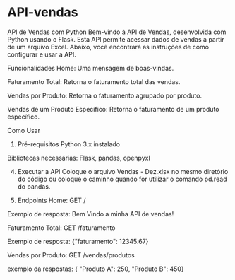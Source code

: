 # API-vendas

API de Vendas com Python
Bem-vindo à API de Vendas, desenvolvida com Python usando o Flask. Esta API permite acessar dados de vendas a partir de um arquivo Excel. Abaixo, você encontrará as instruções de como configurar e usar a API.

Funcionalidades
Home: Uma mensagem de boas-vindas.

Faturamento Total: Retorna o faturamento total das vendas.

Vendas por Produto: Retorna o faturamento agrupado por produto.

Vendas de um Produto Específico: Retorna o faturamento de um produto específico.

Como Usar
1. Pré-requisitos
Python 3.x instalado

Bibliotecas necessárias: Flask, pandas, openpyxl

4. Executar a API
Coloque o arquivo Vendas - Dez.xlsx no mesmo diretório do código ou coloque o caminho quando for utilizar o comando pd.read do pandas.

5. Endpoints
Home: GET /

Exemplo de resposta: Bem Vindo a minha API de vendas!

Faturamento Total: GET /faturamento

Exemplo de resposta: {"faturamento": 12345.67}

Vendas por Produto: GET /vendas/produtos

exemplo da respostas: { "Produto A": 250, "Produto B": 450} 
